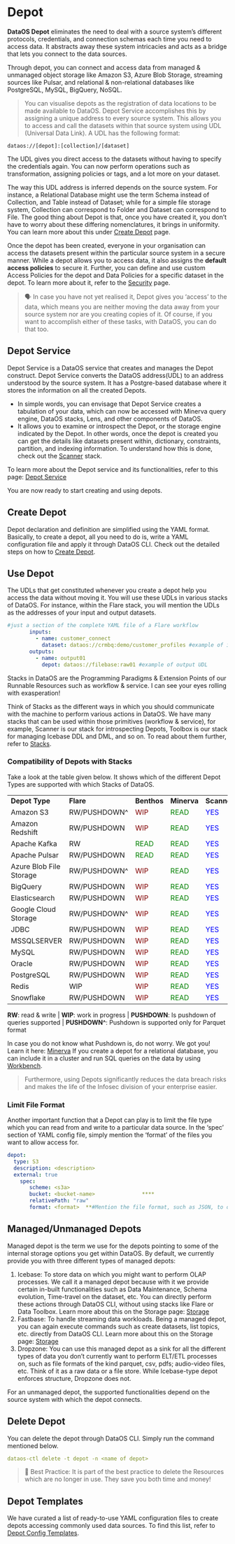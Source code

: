 # **Depot**

**DataOS Depot** eliminates the need to deal with a source system’s different protocols, credentials, and connection schemas each time you need to access data. It abstracts away these system intricacies and acts as a bridge that lets you connect to the data sources.

Through depot, you can connect and access data from managed & unmanaged object storage like Amazon S3, Azure Blob Storage, streaming sources like Pulsar, and relational & non-relational databases like PostgreSQL, MySQL, BigQuery, NoSQL.

> You can visualise depots as the registration of data locations to be made available to DataOS. Depot Service accomplishes this by assigning a unique address to every source system. This allows you to access and call the datasets within that source system using UDL (Universal Data Link). A UDL has the following format:
> 

 `dataos://[depot]:[collection]/[dataset]`

The UDL gives you direct access to the datasets without having to specify the credentials again. You can now perform operations such as transformation, assigning policies or tags, and a lot more on your dataset. 

The way this UDL address is inferred depends on the source system. For instance, a Relational Database might use the term Schema instead of Collection, and Table instead of Dataset; while for a simple file storage system, Collection can correspond to Folder and Dataset can correspond to File. The good thing about Depot is that, once you have created it, you don’t have to worry about these differing nomenclatures, it brings in uniformity. You can learn more about this under [Create Depot](Depot/Create%20Depot.md) page.

Once the depot has been created, everyone in your organisation can access the datasets present within the particular source system in a secure manner. While a depot allows you to access data, it also assigns the **default access policies** to secure it. Further, you can define and use custom Access Policies for the depot and Data Policies for a specific dataset in the depot. To learn more about it, refer to the [Security](../Security.md) page.


> 🗣️ In case you have not yet realised it, Depot gives you ‘access’ to the data, which means you are neither moving the data away from your source system nor are you creating copies of it. Of course, if you want to accomplish either of these tasks, with DataOS, you can do that too.


## **Depot Service**

Depot Service is a DataOS service that creates and manages the Depot construct. Depot Service converts the DataOS address(UDL) to an address understood by the source system. It has a Postgre-based database where it stores the information on all the created Depots.

- In simple words, you can envisage that Depot Service creates a tabulation of your data, which can now be accessed with Minerva query engine, DataOS stacks, Lens, and other components of DataOS.
- It allows you to examine or introspect the Depot, or the storage engine indicated by the Depot. In other words, once the depot is created you can get the details like datasets present within, dictionary, constraints, partition, and indexing information. To understand how this is done, check out the [Scanner](Scanner.md) stack.

To learn more about the Depot service and its functionalities, refer to this page: [Depot Service](../About%20DataOS/Primitives%20Resources/Depot%20Service%20%5BWIP%5D.md)

You are now ready to start creating and using depots.

## **Create Depot**

Depot declaration and definition are simplified using the YAML format. Basically, to create a depot, all you need to do is, write a YAML configuration file and apply it through DataOS CLI. Check out the detailed steps on how to
[Create Depot](Depot/Create%20Depot.md).

## **Use Depot**

The UDLs that get constituted whenever you create a depot help you access the data without moving it. You will use these UDLs in various stacks of DataOS. For instance, within the Flare stack, you will mention the UDLs as the addresses of your input and output datasets.

```yaml
#just a section of the complete YAML file of a Flare workflow  
       inputs:                                               
         - name: customer_connect
           dataset: dataos://crmbq:demo/customer_profiles #example of input UDL
       outputs:
         - name: output01
           depot: dataos://filebase:raw01 #example of output UDL
```

Stacks in DataOS are the Programming Paradigms & Extension Points of our Runnable Resources such as workflow & service. I can see your eyes rolling with exasperation! 

Think of Stacks as the different ways in which you should communicate with the machine to perform various actions in DataOS. We have many stacks that can be used within those primitives (workflow & service), for example, Scanner is our stack for introspecting Depots, Toolbox is our stack for managing Icebase DDL and DML, and so on. To read about them further, refer to [Stacks](../About%20DataOS/Stacks.md).

### **Compatibility of Depots with Stacks**

Take a look at the table given below. It shows which of the different Depot Types are supported with which Stacks of DataOS.

|   |   |   |   |   |
|---|---|---|---|---|
| **Depot Type** | **Flare** | **Benthos** | **Minerva** | **Scanner** |
Amazon S3 | RW/PUSHDOWN^ | <span style="color:maroon">WIP</span> | <span style="color:green">READ</span> | <span style="color:blue">YES</span> |
Amazon Redshift	| RW/PUSHDOWN	| <span style="color:maroon">WIP</span>	| <span style="color:green">READ</span> | <span style="color:blue">YES</span> |
Apache Kafka	| RW	| <span style="color:green">READ</span>	| <span style="color:green">READ</span>	| <span style="color:blue">YES</span> |
Apache Pulsar	| RW/PUSHDOWN |	<span style="color:green">READ</span>	| <span style="color:green">READ</span>	| <span style="color:blue">YES</span> |
Azure Blob File Storage	| RW/PUSHDOWN^	| <span style="color:maroon">WIP</span>	| <span style="color:green">READ</span>	| <span style="color:blue">YES</span> |
BigQuery |	RW/PUSHDOWN	| <span style="color:maroon">WIP</span>	| <span style="color:green">READ</span> |	<span style="color:blue">YES</span> |
Elasticsearch |	RW/PUSHDOWN |	<span style="color:maroon">WIP</span> |	<span style="color:green">READ</span>	| <span style="color:blue">YES</span> |
Google Cloud Storage |	RW/PUSHDOWN^ |	<span style="color:maroon">WIP</span> |	<span style="color:green">READ</span> |	<span style="color:blue">YES</span> |
JDBC |	RW/PUSHDOWN |	<span style="color:maroon">WIP</span> |	<span style="color:green">READ</span> |	<span style="color:blue">YES</span> |
MSSQLSERVER |	RW/PUSHDOWN |	<span style="color:maroon">WIP</span> |	<span style="color:green">READ</span> |	<span style="color:blue">YES</span> |
MySQL |	RW/PUSHDOWN |	<span style="color:maroon">WIP</span> |	<span style="color:green">READ</span> |	<span style="color:blue">YES</span> |
Oracle |	RW/PUSHDOWN |	<span style="color:maroon">WIP</span> |	<span style="color:green">READ</span> |	<span style="color:blue">YES</span> |
PostgreSQL |	RW/PUSHDOWN |	<span style="color:maroon">WIP</span> |	<span style="color:green">READ</span> |	<span style="color:blue">YES</span> |
Redis |	WIP |	<span style="color:maroon">WIP</span> |	<span style="color:green">READ</span> |	<span style="color:blue">YES</span> |
Snowflake |	RW/PUSHDOWN |	<span style="color:maroon">WIP</span> |	<span style="color:green">READ</span> |	<span style="color:blue">YES</span> |


**RW**: read & write  |  **WIP**: work in progress  |  **PUSHDOWN**: Is pushdown of queries supported  |  **PUSHDOWN^**: Pushdown is supported only for Parquet format

In case you do not know what Pushdown is, do not worry. We got you! Learn it here: [Minerva](../Analytics/Minerva/Performance%20Tuning.md)
If you create a depot for a relational database, you can include it in a cluster and run SQL queries on the data by using [Workbench](../Getting%20Started%20-%20DataOS%20Documentation/Data%20Management%20Capabilities/GUI/GUI%20Applications/Workbench.md).

> Furthermore, using Depots significantly reduces the data breach risks and makes the life of the Infosec division of your enterprise easier.

### **Limit File Format**

Another important function that a Depot can play is to limit the file type which you can read from and write to a particular data source. In the ‘spec’ section of YAML config file, simply mention the ‘format’ of the files you want to allow access for.

```yaml
depot:
  type: S3
  description: <description>
  external: true
    spec:
       scheme: <s3a>                      
       bucket: <bucket-name>               ****
       relativePath: "raw" 
       format: <format>  **#Mention the file format, such as JSON, to only allow that file type**
```

## **Managed/Unmanaged Depots**

Managed depot is the term we use for the depots pointing to some of the internal storage options you get within DataOS. By default, we currently provide you with three different types of managed depots:

1. Icebase: To store data on which you might want to perform OLAP processes. 
We call it a managed depot because with it we provide certain in-built functionalities such as Data Maintenance, Schema evolution, Time-travel on the dataset, etc. You can directly perform these actions through DataOS CLI, without using stacks like Flare or Data Toolbox. Learn more about this on the Storage page: [Storage](../Storage.md) 
2. Fastbase: To handle streaming data workloads. 
Being a managed depot, you can again execute commands such as create datasets, list topics, etc. directly from DataOS CLI. Learn more about this on the Storage page: [Storage](../Storage.md) 
3. Dropzone: You can use this managed depot as a sink for all the different types of data you don’t currently want to perform ELT/ETL processes on, such as file formats of the kind parquet, csv, pdfs; audio-video files, etc. Think of it as a raw data or a file store. While Icebase-type depot enforces structure, Dropzone does not.

For an unmanaged depot, the supported functionalities depend on the source system with which the depot connects.

## **Delete Depot**

You can delete the depot through DataOS CLI. Simply run the command mentioned below.

```yaml
dataos-ctl delete -t depot -n <name of depot>
```

> 📖 Best Practice: It is part of the best practice to delete the Resources which are no longer in use. They save you both time and money!

## **Depot Templates**

We have curated a list of ready-to-use YAML configuration files to create depots accessing commonly used data sources. To find this list, refer to 
[Depot Config Templates](Depot/Depot%20Config%20Templates.md).